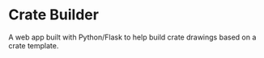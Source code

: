 # Crate Builder

A web app built with Python/Flask to help build crate drawings based on a crate template.
